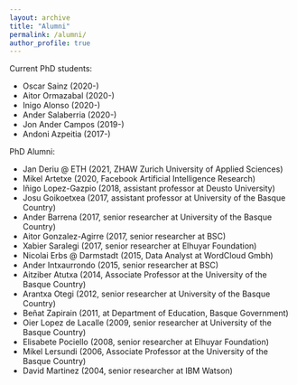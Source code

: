 ```yaml
---
layout: archive
title: "Alumni"
permalink: /alumni/
author_profile: true
---
```



Current PhD students:
*    Oscar Sainz (2020-)
*    Aitor Ormazabal (2020-)
*    Inigo Alonso (2020-)
*    Ander Salaberria (2020-)
*    Jon Ander Campos (2019-)
*    Andoni Azpeitia (2017-)

PhD Alumni:
*    Jan Deriu @ ETH (2021, ZHAW Zurich University of Applied Sciences) 
*    Mikel Artetxe (2020, Facebook Artificial Intelligence Research)
*    Iñigo Lopez-Gazpio (2018, assistant professor at Deusto University)
*    Josu Goikoetxea (2017, assistant professor at University of the Basque Country)
*    Ander  Barrena (2017, senior researcher at University of the Basque Country)
*    Aitor Gonzalez-Agirre (2017, senior researcher at BSC)
*    Xabier Saralegi (2017, senior researcher at Elhuyar Foundation)
*    Nicolai Erbs @ Darmstadt (2015,  Data Analyst at WordCloud Gmbh)
*    Ander Intxaurrondo (2015, senior researcher at BSC)
*    Aitziber Atutxa (2014, Associate Professor at the University of the Basque Country)
*    Arantxa Otegi (2012, senior researcher at University of the Basque Country)
*    Beñat Zapirain (2011, at Department of Education, Basque Government)
*    Oier Lopez de Lacalle (2009, senior researcher at University of the Basque Country)
*    Elisabete Pociello (2008, senior researcher at Elhuyar Foundation)
*    Mikel Lersundi (2006, Associate Professor at the University of the Basque Country)
*    David Martinez (2004, senior researcher at IBM Watson)

